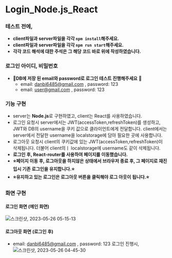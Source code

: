 # Login_Node.js_React
### 테스트 전에,
- **client파일과 server파일을 각각 `npm install`해주세요.**
- **client파일과 server파일을 각각 `npm run start`해주세요.**
- **각각 코드 해석에 대한 주석은 그 해당 코드 바로 위에 작성하였습니다.**
### 로그인 아이디, 비밀번호
- 🐥**DB에 저장 된 email와 password로 로그인 테스트 진행해주세요** 🐥
  - email: danbi6485@gmail.com , password: 123
  - email: user@gmail.com , password: 123
### 기능 구현
- server는 **Node.js**로 구현하였고, client는 React를 사용하였습니다.
- 로그인 요청시 server에서는 JWT(accessToken,refreshToken)를 생성하고, JWT와 DB의 username을 쿠키 값으로 클라이언트에게 전달합니다.
  client에서는 server에서 전달한 username을 localstorage에 담아 필요한 곳에 사용합니다.
- 로그아웃 요청시 client의 쿠키값에 있는 JWT(accessToken,refreshToken)이 삭제됩니다. 더불어 client의ㅣ localstorage에 username도 같이 삭제됩니다.
- **로그인 후, React-router를 사용하여 페이지를 이동했습니다.**
- **⭐페이지 이동 후, 로그아웃을 하지않은 상태에서 브라우저 종료 후, 그 페이지로 재진입시 기존 로그인을 유지합니다.⭐**
- **⭐유지하고 있는 로그인은 로그아웃 버튼을 클릭해야 로그 아웃이 됩니다.⭐**
### 화면 구현
#### 로그인 화면 (메인 화면)
![스크린샷, 2023-05-26 05-15-13](https://github.com/tjddmssl/Login_Node.js_React/assets/115976700/05e5768a-2282-406e-a73a-40c2fd064225)
#### 로그아웃 화면 (로그인 후)
- email: danbi6485@gmail.com , password: 123 로그인 진행시,
![스크린샷, 2023-05-26 04-45-30](https://github.com/tjddmssl/Login_Node.js_React/assets/115976700/71d4aebb-7a89-44a4-a7a8-9286b49b25e0)
